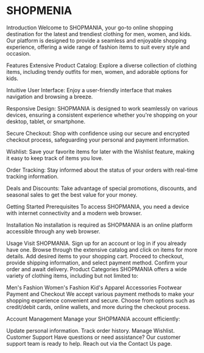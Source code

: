 # SHOPMENIA
Introduction
Welcome to SHOPMANIA, your go-to online shopping destination for the latest and trendiest clothing for men, women, and kids. Our platform is designed to provide a seamless and enjoyable shopping experience, offering a wide range of fashion items to suit every style and occasion.

Features
Extensive Product Catalog: Explore a diverse collection of clothing items, including trendy outfits for men, women, and adorable options for kids.

Intuitive User Interface: Enjoy a user-friendly interface that makes navigation and browsing a breeze.

Responsive Design: SHOPMANIA is designed to work seamlessly on various devices, ensuring a consistent experience whether you're shopping on your desktop, tablet, or smartphone.

Secure Checkout: Shop with confidence using our secure and encrypted checkout process, safeguarding your personal and payment information.

Wishlist: Save your favorite items for later with the Wishlist feature, making it easy to keep track of items you love.

Order Tracking: Stay informed about the status of your orders with real-time tracking information.

Deals and Discounts: Take advantage of special promotions, discounts, and seasonal sales to get the best value for your money.

Getting Started
Prerequisites
To access SHOPMANIA, you need a device with internet connectivity and a modern web browser.

Installation
No installation is required as SHOPMANIA is an online platform accessible through any web browser.

Usage
Visit SHOPMANIA.
Sign up for an account or log in if you already have one.
Browse through the extensive catalog and click on items for more details.
Add desired items to your shopping cart.
Proceed to checkout, provide shipping information, and select payment method.
Confirm your order and await delivery.
Product Categories
SHOPMANIA offers a wide variety of clothing items, including but not limited to:

Men's Fashion
Women's Fashion
Kid's Apparel
Accessories
Footwear
Payment and Checkout
We accept various payment methods to make your shopping experience convenient and secure. Choose from options such as credit/debit cards, online wallets, and more during the checkout process.

Account Management
Manage your SHOPMANIA account efficiently:

Update personal information.
Track order history.
Manage Wishlist.
Customer Support
Have questions or need assistance? Our customer support team is ready to help. Reach out via the Contact Us page.
